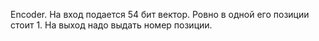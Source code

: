 Encoder.
На вход подается 54 бит вектор. Ровно в одной его позиции стоит 1. На выход
надо выдать номер позиции.
